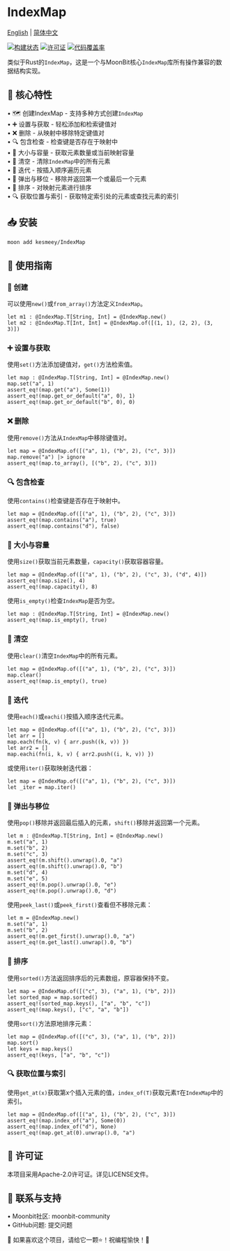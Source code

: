 # IndexMap

[English](https://github.com/moonbit-community/IndexMap/blob/master/README.md) | [简体中文](https://github.com/moonbit-community/IndexMap/blob/master/README_zh_CN.md)

[![构建状态](https://img.shields.io/github/actions/workflow/status/moonbit-community/unicodeUtil/ci.yml)](https://github.com/moonbit-community/IndexMap/actions)  [![许可证](https://img.shields.io/github/license/moonbit-community/unicodeUtil)](LICENSE)  [![代码覆盖率](https://codecov.io/gh/moonbit-community/NyaSearch/branch/main/graph/badge.svg)](https://codecov.io/gh/moonbit-community/IndexMap)  

类似于Rust的`IndexMap`，这是一个与MoonBit核心`IndexMap`库所有操作兼容的数据结构实现。

## 🚀 核心特性

• 🗺️ 创建IndexMap - 支持多种方式创建`IndexMap`  
• ➕ 设置与获取 - 轻松添加和检索键值对  
• ❌ 删除 - 从映射中移除特定键值对  
• 🔍 包含检查 - 检查键是否存在于映射中  
• 📏 大小与容量 - 获取元素数量或当前映射容量  
• 🧹 清空 - 清除`IndexMap`中的所有元素  
• 🔄 迭代 - 按插入顺序遍历元素  
• 🧹 弹出与移位 - 移除并返回第一个或最后一个元素  
• 🔄 排序 - 对映射元素进行排序  
• 🔍 获取位置与索引 - 获取特定索引处的元素或查找元素的索引

## 📥 安装
```bash
moon add kesmeey/IndexMap
```

## 🚀 使用指南

### 🔨 创建
可以使用`new()`或`from_array()`方法定义`IndexMap`。

```moonbit
let m1 : @IndexMap.T[String, Int] = @IndexMap.new()
let m2 : @IndexMap.T[Int, Int] = @IndexMap.of([(1, 1), (2, 2), (3, 3)])
```

### ➕ 设置与获取
使用`set()`方法添加键值对，`get()`方法检索值。

```moonbit
let map : @IndexMap.T[String, Int] = @IndexMap.new()
map.set("a", 1)
assert_eq!(map.get("a"), Some(1))
assert_eq!(map.get_or_default("a", 0), 1)
assert_eq!(map.get_or_default("b", 0), 0)
```

### ❌ 删除
使用`remove()`方法从`IndexMap`中移除键值对。

```moonbit
let map = @IndexMap.of([("a", 1), ("b", 2), ("c", 3)])
map.remove("a") |> ignore
assert_eq!(map.to_array(), [("b", 2), ("c", 3)])
```

### 🔍 包含检查
使用`contains()`检查键是否存在于映射中。

```moonbit
let map = @IndexMap.of([("a", 1), ("b", 2), ("c", 3)])
assert_eq!(map.contains("a"), true)
assert_eq!(map.contains("d"), false)
```

### 📏 大小与容量
使用`size()`获取当前元素数量，`capacity()`获取容器容量。

```moonbit
let map = @IndexMap.of([("a", 1), ("b", 2), ("c", 3), ("d", 4)])
assert_eq!(map.size(), 4)
assert_eq!(map.capacity(), 8)
```

使用`is_empty()`检查`IndexMap`是否为空。

```moonbit
let map : @IndexMap.T[String, Int] = @IndexMap.new()
assert_eq!(map.is_empty(), true)
```

### 🧹 清空
使用`clear()`清空`IndexMap`中的所有元素。

```moonbit
let map = @IndexMap.of([("a", 1), ("b", 2), ("c", 3)])
map.clear()
assert_eq!(map.is_empty(), true)
```

### 🔄 迭代
使用`each()`或`eachi()`按插入顺序迭代元素。

```moonbit
let map = @IndexMap.of([("a", 1), ("b", 2), ("c", 3)])
let arr = []
map.each(fn(k, v) { arr.push((k, v)) })
let arr2 = []
map.eachi(fn(i, k, v) { arr2.push((i, k, v)) })
```

或使用`iter()`获取映射迭代器：

```moonbit
let map = @IndexMap.of([("a", 1), ("b", 2), ("c", 3)])
let _iter = map.iter()
```

### 🧹 弹出与移位
使用`pop()`移除并返回最后插入的元素，`shift()`移除并返回第一个元素。

```moonbit
let m : @IndexMap.T[String, Int] = @IndexMap.new()
m.set("a", 1)
m.set("b", 2)
m.set("c", 3)
assert_eq!(m.shift().unwrap().0, "a")
assert_eq!(m.shift().unwrap().0, "b")
m.set("d", 4)
m.set("e", 5)
assert_eq!(m.pop().unwrap().0, "e")
assert_eq!(m.pop().unwrap().0, "d")
```

使用`peek_last()`或`peek_first()`查看但不移除元素：

```moonbit
let m = @IndexMap.new()
m.set("a", 1)
m.set("b", 2)
assert_eq!(m.get_first().unwrap().0, "a")
assert_eq!(m.get_last().unwrap().0, "b")
```

### 🔄 排序
使用`sorted()`方法返回排序后的元素数组，原容器保持不变。

```moonbit
let map = @IndexMap.of([("c", 3), ("a", 1), ("b", 2)])
let sorted_map = map.sorted()
assert_eq!(sorted_map.keys(), ["a", "b", "c"])
assert_eq!(map.keys(), ["c", "a", "b"]) 
```

使用`sort()`方法原地排序元素：

```moonbit
let map = @IndexMap.of([("c", 3), ("a", 1), ("b", 2)])
map.sort()
let keys = map.keys()
assert_eq!(keys, ["a", "b", "c"])
```

### 🔍 获取位置与索引
使用`get_at(x)`获取第x个插入元素的值，`index_of(T)`获取元素`T`在`IndexMap`中的索引。

```moonbit
let map = @IndexMap.of([("a", 1), ("b", 2), ("c", 3)])
assert_eq!(map.index_of("a"), Some(0))
assert_eq!(map.index_of("d"), None)
assert_eq!(map.get_at(0).unwrap().0, "a")
```

## 📜 许可证
本项目采用Apache-2.0许可证。详见LICENSE文件。

## 📢 联系与支持
• Moonbit社区: moonbit-community  
• GitHub问题: 提交问题  

👋 如果喜欢这个项目，请给它一颗⭐！祝编程愉快！🚀